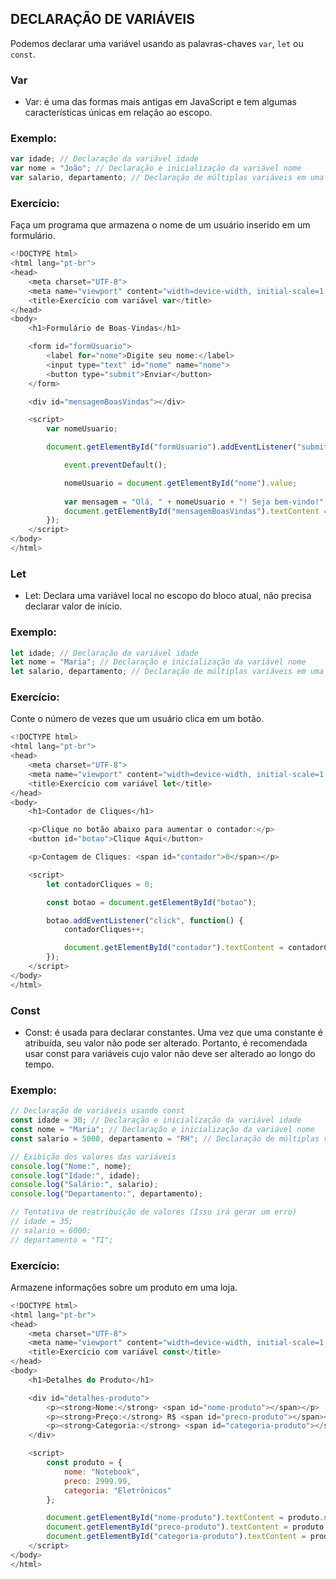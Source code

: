 ## DECLARAÇÃO DE VARIÁVEIS

Podemos declarar uma variável usando as palavras-chaves ```var```, ```let``` ou ```const```.

### Var

- Var: é uma das formas mais antigas em JavaScript e tem algumas características únicas em relação ao escopo. 

### Exemplo: 
```javascript
var idade; // Declaração da variável idade
var nome = "João"; // Declaração e inicialização da variável nome
var salario, departamento; // Declaração de múltiplas variáveis em uma linha
```

### Exercício: 
Faça um programa que armazena o nome de um usuário inserido em um formulário.
```javascript
<!DOCTYPE html>
<html lang="pt-br">
<head>
    <meta charset="UTF-8">
    <meta name="viewport" content="width=device-width, initial-scale=1.0">
    <title>Exercício com variável var</title>
</head>
<body>
    <h1>Formulário de Boas-Vindas</h1>

    <form id="formUsuario">
        <label for="nome">Digite seu nome:</label>
        <input type="text" id="nome" name="nome">
        <button type="submit">Enviar</button>
    </form>

    <div id="mensagemBoasVindas"></div>

    <script>
        var nomeUsuario;

        document.getElementById("formUsuario").addEventListener("submit", function(event) {

            event.preventDefault();

            nomeUsuario = document.getElementById("nome").value;
            
            var mensagem = "Olá, " + nomeUsuario + "! Seja bem-vindo!";
            document.getElementById("mensagemBoasVindas").textContent = mensagem;
        });
    </script>
</body>
</html>
```
### Let

- Let: Declara uma variável local no escopo do bloco atual, não precisa declarar valor de início.

### Exemplo:

```javascript
let idade; // Declaração da variável idade
let nome = "Maria"; // Declaração e inicialização da variável nome
let salario, departamento; // Declaração de múltiplas variáveis em uma linha
```

### Exercício:
Conte o número de vezes que um usuário clica em um botão. 

```javascript
<!DOCTYPE html>
<html lang="pt-br">
<head>
    <meta charset="UTF-8">
    <meta name="viewport" content="width=device-width, initial-scale=1.0">
    <title>Exercício com variável let</title>
</head>
<body>
    <h1>Contador de Cliques</h1>

    <p>Clique no botão abaixo para aumentar o contador:</p>
    <button id="botao">Clique Aqui</button>

    <p>Contagem de Cliques: <span id="contador">0</span></p>

    <script>
        let contadorCliques = 0;

        const botao = document.getElementById("botao");

        botao.addEventListener("click", function() {
            contadorCliques++;

            document.getElementById("contador").textContent = contadorCliques;
        });
    </script>
</body>
</html>
```

### Const

- Const:  é usada para declarar constantes. Uma vez que uma constante é atribuída, seu valor não pode ser alterado. Portanto, é recomendada usar const para variáveis cujo valor não deve ser alterado ao longo do tempo.

### Exemplo:

```javascript
// Declaração de variáveis usando const
const idade = 30; // Declaração e inicialização da variável idade
const nome = "Maria"; // Declaração e inicialização da variável nome
const salario = 5000, departamento = "RH"; // Declaração de múltiplas variáveis em uma linha

// Exibição dos valores das variáveis
console.log("Nome:", nome);
console.log("Idade:", idade);
console.log("Salário:", salario);
console.log("Departamento:", departamento);

// Tentativa de reatribuição de valores (Isso irá gerar um erro)
// idade = 35;
// salario = 6000;
// departamento = "TI";
```

### Exercício:
Armazene informações sobre um produto em uma loja.

```javascript
<!DOCTYPE html>
<html lang="pt-br">
<head>
    <meta charset="UTF-8">
    <meta name="viewport" content="width=device-width, initial-scale=1.0">
    <title>Exercício com variável const</title>
</head>
<body>
    <h1>Detalhes do Produto</h1>

    <div id="detalhes-produto">
        <p><strong>Nome:</strong> <span id="nome-produto"></span></p>
        <p><strong>Preço:</strong> R$ <span id="preco-produto"></span></p>
        <p><strong>Categoria:</strong> <span id="categoria-produto"></span></p>
    </div>

    <script>
        const produto = {
            nome: "Notebook",
            preco: 2999.99,
            categoria: "Eletrônicos"
        };

        document.getElementById("nome-produto").textContent = produto.nome;
        document.getElementById("preco-produto").textContent = produto.preco.toFixed(2);
        document.getElementById("categoria-produto").textContent = produto.categoria;
    </script>
</body>
</html>
```